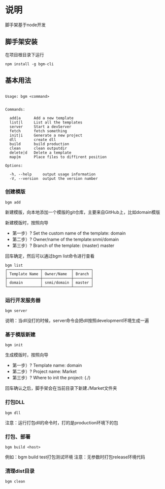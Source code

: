 # 说明

脚手架基于node开发

## 脚手架安装

在项目根目录下运行

```shell
npm install -g bgm-cli
```

## 基本用法

```shell

Usage: bgm <command>


Commands:

  add|a      Add a new template
  list|l     List all the templates
  server     Start a devServer
  fetch      fetch something
  init|i     Generate a new project
  dll        create dll
  build      build production
  clean      clean outputdir
  delete|d   Delete a template
  map|m      Place files to diffirent position

Options:

  -h, --help     output usage information
  -V, --version  output the version number
```

### 创建模版

```shell
bgm add
```

新建模版，向本地添加一个模版的git仓库，主要来自GitHub上，比如domain模版

新建模版时，按照向导

- 第一步）? Set the custom name of the template: domain
- 第二步）? Owner/name of the template:snmi/domain
- 第三步）? Branch of the template: (master) master

回车确定，然后可以通过bgm list命令进行查看

```
bgm list
┌───────────────┬─────────────┬────────┐
│ Template Name │ Owner/Name  │ Branch │
├───────────────┼─────────────┼────────┤
│ domain        │ snmi/domain │ master │
└───────────────┴─────────────┴────────┘
```

### 运行开发服务器

```shell
bgm server
```

说明：当dll没打的时候，server命令会把dll按照development环境生成一遍

### 基于模版新建

```shell
bgm init
```

生成模版时，按照向导

- 第一步）? Template name: domain
- 第二步）? Project name: Market
- 第三步）? Where to init the project: (./)

回车确认之后，脚手架会在当前目录下新建./Market文件夹

### 打包DLL

```shell
bgm dll
```

注意：运行打包dll的命令时，打的是production环境下的包

### 打包、部署

```shell
bgm build <host>
```

例如：bgm build test打包测试环境 注意：无参数时打包release环境代码

### 清理dist目录

```shell
bgm clean
```
